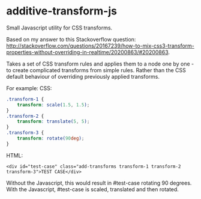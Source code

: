additive-transform-js
=====================

Small Javascript utility for CSS transforms.

Based on my answer to this Stackoverflow question: http://stackoverflow.com/questions/20167239/how-to-mix-css3-transform-properties-without-overriding-in-realtime/20200863/#20200863.

Takes a set of CSS transform rules and applies them to a node one by one - to create complicated transforms from simple rules. Rather than the CSS default behaviour of overriding previously applied transforms.

For example:
CSS:
```css
.transform-1 {
	transform: scale(1.5, 1.5);
}
.transform-2 {
	transform: translate(5, 5);
}
.transform-3 {
	transform: rotate(90deg);
}
```

HTML:
```
<div id="test-case" class="add-transforms transform-1 transform-2 transform-3">TEST CASE</div>
```

Without the Javascript, this would result in #test-case rotating 90 degrees. With the Javascript, #test-case is scaled, translated and then rotated.
